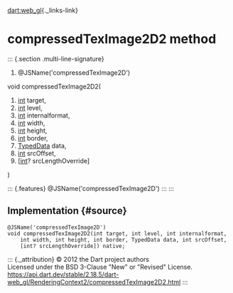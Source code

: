 [dart:web\_gl](../../dart-web_gl/dart-web_gl-library){._links-link}

compressedTexImage2D2 method
============================

::: {.section .multi-line-signature}
<div>

1.  \@JSName(\'compressedTexImage2D\')

</div>

void compressedTexImage2D2(

1.  [int](../../dart-core/int-class) target,
2.  [int](../../dart-core/int-class) level,
3.  [int](../../dart-core/int-class) internalformat,
4.  [int](../../dart-core/int-class) width,
5.  [int](../../dart-core/int-class) height,
6.  [int](../../dart-core/int-class) border,
7.  [TypedData](../../dart-typed_data/typeddata-class) data,
8.  [int](../../dart-core/int-class) srcOffset,
9.  \[[int](../../dart-core/int-class)? srcLengthOverride\]

)

::: {.features}
\@JSName(\'compressedTexImage2D\')
:::
:::

Implementation {#source}
--------------

``` {.language-dart data-language="dart"}
@JSName('compressedTexImage2D')
void compressedTexImage2D2(int target, int level, int internalformat,
    int width, int height, int border, TypedData data, int srcOffset,
    [int? srcLengthOverride]) native;
```

::: {._attribution}
© 2012 the Dart project authors\
Licensed under the BSD 3-Clause \"New\" or \"Revised\" License.\
<https://api.dart.dev/stable/2.18.5/dart-web_gl/RenderingContext2/compressedTexImage2D2.html>
:::
